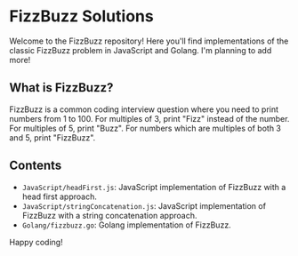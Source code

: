 # FizzBuzz Solutions

Welcome to the FizzBuzz repository! Here you'll find implementations of the classic FizzBuzz problem in JavaScript and Golang. I'm planning to add more!

## What is FizzBuzz?
FizzBuzz is a common coding interview question where you need to print numbers from 1 to 100. For multiples of 3, print "Fizz" instead of the number. For multiples of 5, print "Buzz". For numbers which are multiples of both 3 and 5, print "FizzBuzz".

## Contents
- `JavaScript/headFirst.js`: JavaScript implementation of FizzBuzz with a head first approach.
- `JavaScript/stringConcatenation.js`: JavaScript implementation of FizzBuzz with a string concatenation approach.
- `Golang/fizzbuzz.go`: Golang implementation of FizzBuzz.

Happy coding!
